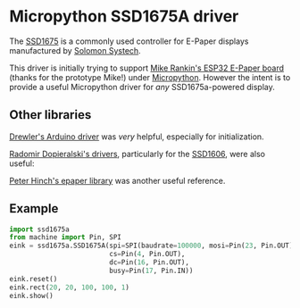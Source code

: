 # Micropython SSD1675A driver

The [SSD1675](http://www.solomon-systech.com/en/product/advanced-display/Dot-Matrix_Bistable_Display/SSD1675/) 
is a commonly used controller for E-Paper displays manufactured by [Solomon Systech](http://www.solomon-systech.com/). 

This driver is initially trying to support 
[Mike Rankin's ESP32 E-Paper board](https://twitter.com/mikerankin/status/916268694489096192) (thanks for the prototype Mike!)
under [Micropython](https://micropython.org/). However the intent is to provide a useful Micropython driver for
_any_ SSD1675a-powered display.

## Other libraries

[Drewler's Arduino driver](https://github.com/drewler/arduino-SSD1675A) was _very_ helpful,
especially for initialization.

[Radomir Dopieralski's drivers](https://bitbucket.org/thesheep/micropython-ili9341), particularly for the
[SSD1606](https://bitbucket.org/thesheep/micropython-ili9341/src/1fd322f33fb68194e9a848d9fe5c74789aea15b8/ssd1606.py?at=default&fileviewer=file-view-default), were also useful:

[Peter Hinch's epaper library](https://github.com/peterhinch/micropython-epaper) was another useful reference.

## Example

```python
import ssd1675a
from machine import Pin, SPI
eink = ssd1675a.SSD1675A(spi=SPI(baudrate=100000, mosi=Pin(23, Pin.OUT), sck=Pin(18, Pin.OUT), miso=Pin(19, Pin.IN)),
                         cs=Pin(4, Pin.OUT),
                         dc=Pin(16, Pin.OUT),
                         busy=Pin(17, Pin.IN))
eink.reset()
eink.rect(20, 20, 100, 100, 1)
eink.show()
```